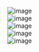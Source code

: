 ![image](https://github.com/JohnnyZhov/react_native_jobs/assets/64502449/09f54c8d-8d38-4fd9-adaa-6e9454aec985)<br/>
![image](https://github.com/JohnnyZhov/react_native_jobs/assets/64502449/64dad7ab-d0c6-4940-bc21-ccf021558ee8)<br/>
![image](https://github.com/JohnnyZhov/react_native_jobs/assets/64502449/40305317-bc5a-4289-b3d5-4297f08a8e01)<br/>
![image](https://github.com/JohnnyZhov/react_native_jobs/assets/64502449/ecb82497-7b89-4a2d-8ee7-d118f1652339)<br/>
![image](https://github.com/JohnnyZhov/react_native_jobs/assets/64502449/ad99214c-c317-47f2-91e7-2bb1540e37fb)<br/>
